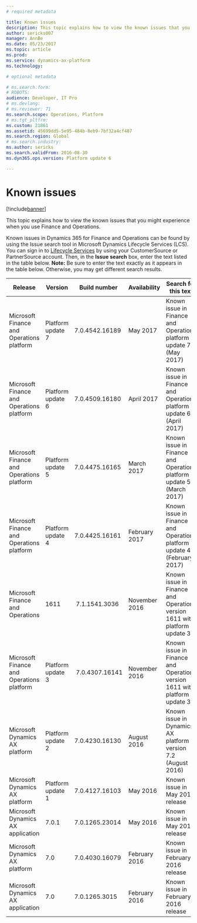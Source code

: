 ```yaml
---
# required metadata

title: Known issues
description: This topic explains how to view the known issues that you might experience when you use Finance and Operations.
author: sericks007
manager: AnnBe
ms.date: 05/23/2017
ms.topic: article
ms.prod: 
ms.service: dynamics-ax-platform
ms.technology: 

# optional metadata

# ms.search.form: 
# ROBOTS: 
audience: Developer, IT Pro
# ms.devlang: 
# ms.reviewer: 71
ms.search.scope: Operations, Platform
# ms.tgt_pltfrm: 
ms.custom: 21861
ms.assetid: 45699dd5-5e95-484b-8eb9-7bf32a4cf487
ms.search.region: Global
# ms.search.industry: 
ms.author: sericks
ms.search.validFrom: 2016-08-30
ms.dyn365.ops.version: Platform update 6

---
```


# Known issues

[!include[banner](../includes/banner.md)]


This topic explains how to view the known issues that you might experience when you use Finance and Operations.

Known issues in Dynamics 365 for Finance and Operations can be found by using the Issue search tool in Microsoft Dynamics Lifecycle Services (LCS). You can sign in to [Lifecycle Services](https://lcs.dynamics.com/) by using your CustomerSource or PartnerSource account. Then, in the **Issue search** box, enter the text listed in the table below. **Note:** Be sure to enter the text exactly as it appears in the table below. Otherwise, you may get different search results.

| **Release**                                    | **Version**       | **Build number** | **Availability** | **Search for this text**                                                       |
|------------------------------------------------|-------------------|------------------|------------------|--------------------------------------------------------------------------------|
| Microsoft Finance and Operations platform | Platform update 7 | 7.0.4542.16189               | May 2017    | Known issue in Finance and Operations platform update 7 (May 2017)   |
| Microsoft Finance and Operations platform | Platform update 6 | 7.0.4509.16180               | April 2017    | Known issue in Finance and Operations platform update 6 (April 2017)   |
| Microsoft Finance and Operations platform | Platform update 5 | 7.0.4475.16165   | March 2017    | Known issue in Finance and Operations platform update 5 (March 2017)   |
| Microsoft Finance and Operations platform | Platform update 4 | 7.0.4425.16161   | February 2017    | Known issue in Finance and Operations platform update 4 (February 2017)   |
| Microsoft Finance and Operations          | 1611              |  7.1.1541.3036   | November 2016    | Known issue in Finance and Operations version 1611 with platform update 3 |
| Microsoft Finance and Operations platform | Platform update 3 |  7.0.4307.16141  | November 2016    | Known issue in Finance and Operations version 1611 with platform update 3 |
| Microsoft Dynamics AX platform                 | Platform update 2 | 7.0.4230.16130   | August 2016      | Known issue in Dynamics AX platform version 7.2 (August 2016)                  |
| Microsoft Dynamics AX platform                 | Platform update 1 | 7.0.4127.16103   | May 2016         | Known issue in May 2016 release                                                |
| Microsoft Dynamics AX application              | 7.0.1             | 7.0.1265.23014   | May 2016         | Known issue in May 2016 release                                                |
| Microsoft Dynamics AX platform                 | 7.0               | 7.0.4030.16079   | February 2016    | Known issue in February 2016 release                                           |
| Microsoft Dynamics AX application              | 7.0               | 7.0.1265.3015    | February 2016    | Known issue in February 2016 release                                           |

 



